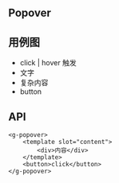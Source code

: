 ## Popover

## 用例图
- click | hover 触发
- 文字
- 复杂内容
- button

## API
```
<g-popover>
    <template slot="content">
        <div>内容</div>
    </template>
    <button>click</button>
</g-popover>
```